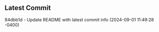 
## Latest Commit
84dbb1d - Update README with latest commit info (2024-09-01 11:49:28 -0400) <Yunxi-Zhou>
